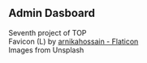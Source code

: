 ## Admin Dasboard

Seventh project of TOP   
Favicon (L) by [arnikahossain - Flaticon](https://www.flaticon.com/free-icons/letter-l")   
Images from Unsplash